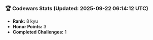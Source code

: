 ### 🏆 Codewars Stats (Updated: 2025-09-22 06:14:12 UTC)

- **Rank:** 8 kyu
- **Honor Points:** 3
- **Completed Challenges:** 1
